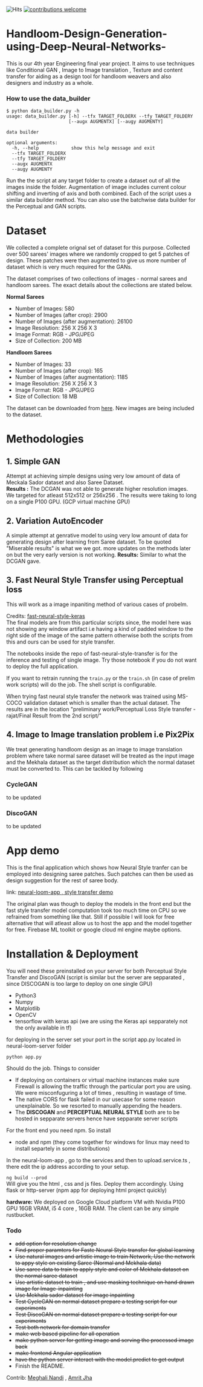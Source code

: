 ![Hits](https://hitcounter.pythonanywhere.com/count/tag.svg?url=https%3A%2F%2Fgithub.com%2Frajatkb%2FHandloom-Design-Generation-using-Deep-Neural-Networks)  [![contributions welcome](https://img.shields.io/badge/contributions-welcome-brightgreen.svg?style=flat)](https://github.com/dwyl/esta/issues) 
# Handloom-Design-Generation-using-Deep-Neural-Networks-
This is our 4th year Engineering final year project. It aims to use techniques like Conditional GAN , Image to Image translation , Texture and content transfer for aiding as a design tool for handloom weavers and also designers and industry as a whole. 

### How to use the data_builder  
```
$ python data_builder.py -h
usage: data_builder.py [-h] --tfx TARGET_FOLDERX --tfy TARGET_FOLDERY
                       [--augx AUGMENTX] [--augy AUGMENTY]

data builder

optional arguments:
  -h, --help            show this help message and exit
  --tfx TARGET_FOLDERX
  --tfy TARGET_FOLDERY
  --augx AUGMENTX
  --augy AUGMENTY

```  

Run the the script at any target folder to create a dataset out of all the images inside the folder. Augmentation of image includes current colour shifting and inverting of axis and both combined. Each of the script uses a similar data builder method. You can also use the batchwise data builder for the Perceptual and GAN scripts.  

# Dataset  

We collected a complete orignal set of dataset for this purpose. Collected over 500 sarees' images where we randomly cropped to get 5 patches of design. These patches were then augmented to give us more number of dataset which is very much required for the GANs. 

The dataset comprises of two collections of images - normal sarees and handloom sarees. The exact details about the collections are stated below.

<strong>Normal Sarees</strong>
<ul>
  <li>Number of Images: 580</li>
  <li>Number of Images (after crop): 2900</li>
  <li>Number of Images (after augmentation): 26100</li>
  <li>Image Resolution: 256 X 256 X 3</li>
  <li>Image Format: RGB - JPG/JPEG</li>
  <li>Size of Collection: 200 MB</li>
</ul>

<strong>Handloom Sarees</strong>
<ul>
  <li>Number of Images: 33</li>
  <li>Number of Images (after crop): 165</li>
  <li>Number of Images (after augmentation): 1185</li>
  <li>Image Resolution: 256 X 256 X 3</li>
  <li>Image Format: RGB - JPG/JPEG</li>
  <li>Size of Collection: 18 MB</li>
</ul>

The dataset can be downloaded from <a href="https://drive.google.com/open?id=1V_DcXJ50QYV9nEqvq7fqKno_lhbSPdBM">here</a>. New images are being included to the dataset.

# Methodologies

## 1. Simple GAN 

Attempt at achieving simple designs using very low amount of data of Meckala Sador dataset and also Saree Dataset.  
**Results :** The DCGAN was not able to generate higher resolution images. We targeted for atleast 512x512 or 256x256 . The results were taking to long on a single P100 GPU. (GCP virtual machine GPU)

## 2. Variation AutoEncoder 

A simple attempt at genrative model to using very low amount of data for generating design after learning from Saree dataset. To be quoted "Miserable results" is what we we got. more updates on the methods later on but the very early version is not working.
**Results:** Similar to what the DCGAN gave.

## 3. Fast Neural Style Transfer using Perceptual loss  
This will work as a image inpaniting method of various cases of probelm.

Credits: [fast-neural-style-keras](https://github.com/misgod/fast-neural-style-keras)  
The final models are from this particular scripts since, the model here was not showing any window artifact i.e having a kind of padded window to the right side of the image of the same pattern otherwise both the scripts from this and ours can be used for style transfer. 

The notebooks inside the repo of fast-neural-style-transfer is for the inference and testing of single image. Try those notebook if you do not want to deploy the full application.  

If you want to retrain running the `` train.py `` or the ``train.sh`` (in case of prelim work scripts) will do the job. The shell script is configurable.  

When trying fast neural style transfer the network was trained using MS-COCO validation dataset which is smaller than the actual dataset. The results are in the location "preliminary work/Perceptual Loss Style transfer - rajat/Final Result from the 2nd script/"  



## 4. Image to Image translation problem i.e Pix2Pix

We treat generating handloom design as an image to image translation problem where take normal saree dataset will be treated as the input image and the Mekhala dataset as the target distribution which the normal dataset must be converted to. This can be tackled by following  
### CycleGAN  
to be updated
### DiscoGAN  
to be updated


# App demo  

This is the final application which shows how Neural Style tranfer can be employed into designing saree patches. Such patches can then be used as design suggestion for the rest of saree body.

link: [neural-loom-app , style transfer demo](https://imgur.com/a/WbVoV3M)  

The original plan was though to deploy the models in the front end but the fast style transfer model computation took too much time on CPU so we refrained from something like that. Still if possible I will look for free alternative that will atleast allow us to host the app and the model together for free. Firebase ML toolkit or google cloud ml engine maybe options.

# Installation & Deployment  

You will need these preinstalled on your server for both Perceptual Style Transfer and DiscoGAN (script is similar but the server are sepparated , since DISCOGAN is too large to deploy on one single GPU)
* Python3
* Numpy
* Matplotlib
* OpenCV
* tensorflow with keras api (we are using the Keras api sepparately not the only available in tf)

for deploying in the server set your port in the script app.py located in neural-loom-server folder  

``
python app.py
``  


Should do the job. Things to consider  
* If deploying on containers or virtual machine instances make sure Firewall is allowing the traffic through the particular port you are using. We were misconfuguring a lot of times , resulting in wastage of time.  
* The native CORS for flask failed in our usecase for some reason unexplainable. So we resorted to manually appending the headers. 
* The **DISCOGAN** and **PERCEPTUAL NEURAL STYLE** both are to be hosted in sepparate servers hence have sepparate server scripts

For the front end you need npm. So install  
* node and npm (they come together for windows for linux may need to install separtely in some distributions)  

In the neural-loom-app , go to the services and then to upload.service.ts , there edit the ip address according to your setup.   

``
ng build --prod
``  
Will give you the html , css and js files. Deploy them accordingly. Using flask or http-server (npm app for deploying html project quickly)  

**hardware:** We deployed on Google Cloud platform VM with Nvidia P100 GPU 16GB VRAM, i5 4 core , 16GB RAM. The client can be any simple rustbucket.


### Todo  
* ~~add option for resolution change~~
* ~~Find proper paramters for Faste Neural Style transfer for global learning~~
* ~~Use natural images and artistic image to train Network, Use the network to appy style on existing Saree (Normal and Mekhala data)~~  
* ~~Use saree data to train to apply style and color of Mekhala dataset on the normal saree dataset~~
* ~~Use artistic dataset to train , and use masking technique on hand drawn image for Image-inpainting~~
* ~~Use Mekhala sador dataset for image inpainting~~
* ~~Test CycleGAN on normal dataset prepare a testing script for our experiments~~  
* ~~Test DiscoGAN on normal dataset prepare a testing script for our experiments~~
* ~~Test both network for domain transfer~~
* ~~make web based pipeline for all operation~~
* ~~make python server for getting image and serving the processed image back~~
* ~~make frontend Angular application~~
* ~~have the python server interact with the model.predict to get output~~
* Finish the README.  

Contrib: [Meghali Nandi](https://github.com/Meghali-Nandi) , [Amrit Jha](https://github.com/amritjha)
